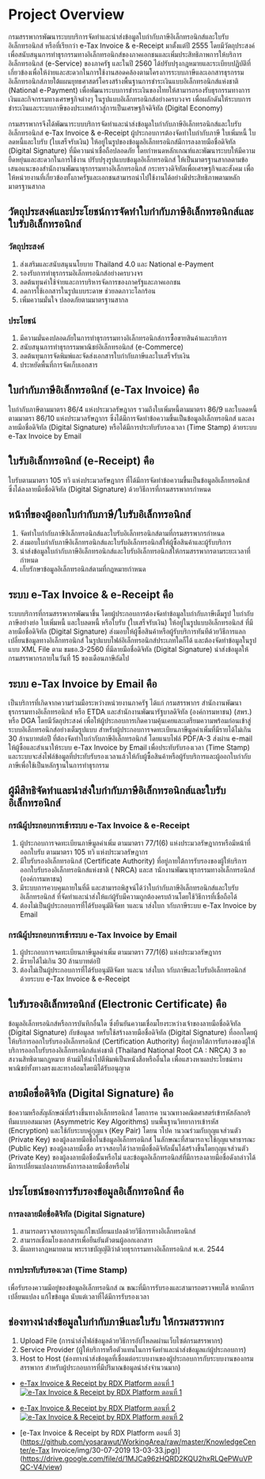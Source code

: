 Project Overview
==

กรมสรรพากรพัฒนาระบบบริการจัดทำและนำส่งข้อมูลใบกำกับภาษีอิเล็กทรอนิกส์และใบรับอิเล็กทรอนิกส์ หรือที่เรียกว่า e-Tax Invoice & e-Receipt มาตั้งแต่ปี 2555 โดยมีวัตถุประสงค์เพื่อสนับสนุนการทำธุรกรรมทางอิเล็กทรอนิกส์ของภาคเอกชนและเพิ่มประสิทธิภาพการให้บริการอิเล็กทรอนิกส์ (e-Service) ของภาครัฐ และในปี 2560 ได้ปรับปรุงกฎหมายและระเบียบปฏิบัติที่เกี่ยวข้องเพื่อให้ง่ายและสะดวกในการใช้งานสอดคล้องตามโครงการระบบภาษีและเอกสารธุรกรรมอิเล็กทรอนิกส์ภายใต้แผนยุทธศาสตร์โครงสร้างพื้นฐานการชำระเงินแบบอิเล็กทรอนิกส์แห่งชาติ (National e-Payment) เพื่อพัฒนาระบบการชำระเงินของไทยให้สามารถรองรับธุรกรรมทางการเงินและกิจกรรมทางเศรษฐกิจต่างๆ ในรูปแบบอิเล็กทรอนิกส์อย่างครบวงจร เพื่อผลักดันให้ระบบการชำระเงินและระบบภาษีของประเทศก้าวสู่การเป็นเศรษฐกิจดิจิทัล (Digital Economy)

‌กรมสรรพากรจึงได้พัฒนาระบบบริการจัดทำและนำส่งข้อมูลใบกำกับภาษีอิเล็กทรอนิกส์และใบรับอิเล็กทรอนิกส์ e-Tax Invoice & e-Receipt ผู้ประกอบการต้องจัดทำใบกำกับภาษี ใบเพิ่มหนี้ ใบลดหนี้และใบรับ (ใบเสร็จรับเงิน) ให้อยู่ในรูปของข้อมูลอิเล็กทรอนิกส์มีการลงลายมือชื่อดิจิทัล (Digital Signature) ที่มีความน่าเชื่อถือปลอดภัย โดยกำหนดหลักเกณฑ์และพัฒนาระบบให้มีความยืดหยุ่นและสะดวกในการใช้งาน ปรับปรุงรูปแบบข้อมูลอิเล็กทรอนิกส์ ให้เป็นมาตรฐานสากลตามข้อเสนอแนะของสำนักงานพัฒนาธุรกรรมทางอิเล็กทรอนิกส์ กระทรวงดิจิทัลเพื่อเศรษฐกิจและสังคม เพื่อให้หน่วยงานที่เกี่ยวข้องทั้งภาครัฐและเอกชนสามารถนำไปใช้งานได้อย่างมีประสิทธิภาพตามหลักมาตรฐานสากล


## วัตถุประสงค์และประโยชน์การจัดทำใบกำกับภาษีอิเล็กทรอนิกส์และใบรับอิเล็กทรอนิกส์

### วัตถุประสงค์‌

1.  ส่งเสริมและสนับสนุนนโยบาย Thailand 4.0 และ National e-Payment    
2.  รองรับการทำธุรกรรมอิเล็กทรอนิกส์อย่างครบวงจร    
3.  ลดต้นทุนค่าใช้จ่ายและการบริหารจัดการของภาครัฐและภาคเอกชน    
4.  ลดการใช้เอกสารในรูปแบบระดาษ ช่วยลดภาวะโลกร้อน    
5.  เพิ่มความมั่นใจ ปลอดภัยตามมาตรฐานสากล
‌

### ประโยชน์‌

1.  มีความมั่นคงปลอดภัยในการทำธุรกรรมทางอิเล็กทรอนิกส์การซื้อขายสินค้าและบริการ    
2.  สนับสนุนการทำธุรกรรมพาณิชย์อิเล็กทรอนิกส์ (e-Commerce)    
3.  ลดต้นทุนการจัดพิมพ์และจัดส่งเอกสารใบกำกับภาษีและใบเสร็จรับเงิน    
4.  ประหยัดพื้นที่การจัดเก็บเอกสาร

## ใบกำกับภาษีอิเล็กทรอนิกส์ (e-Tax Invoice) คือ 

ใบกำกับภาษีตามมาตรา 86/4 แห่งประมวลรัษฎากร รวมถึงใบเพิ่มหนี้ตามมาตรา 86/9 
และใบลดหนี้ตามมาตรา 86/10 แห่งประมวลรัษฎากร ซึ่งได้มีการจัดทำข้อความขึ้นเป็นข้อมูลอิเล็กทรอนิกส์ และลงลายมือชื่อดิจิทัล (Digital Signature) หรือได้มีการประทับรับรองเวลา (Time Stamp) ด้วยระบบ e-Tax Invoice by Email 


## ใบรับอิเล็กทรอนิกส์ (e-Receipt) คือ 

ใบรับตามมาตรา 105 ทวิ แห่งประมวลรัษฎากร ที่ได้มีการจัดทำข้อความขึ้นเป็นข้อมูลอิเล็กทรอนิกส์ ซึ่งได้ลงลายมือชื่อดิจิทัล (Digital Signature) ด้วยวิธีการที่กรมสรรพากรกำหนด

## หน้าที่ของผู้ออกใบกำกับภาษี/ใบรับอิเล็กทรอนิกส์

1. จัดทำใบกำกับภาษีอิเล็กทรอนิกส์และใบรับอิเล็กทรอนิกส์ตามที่กรมสรรพากรกำหนด
2. ส่งมอบใบกำกับภาษีอิเล็กทรอนิกส์และใบรับอิเล็กทรอนิกส์ให้ผู้ซื้อสินค้าและผู้รับบริการ
3. นำส่งข้อมูลใบกำกับภาษีอิเล็กทรอนิกส์และใบรับอิเล็กทรอนิกส์ให้กรมสรรพากรตามระยะเวลาที่กำหนด
4. เก็บรักษาข้อมูลอิเล็กทรอนิกส์ตามที่กฎหมายกำหนด

## ระบบ  e-Tax Invoice & e-Receipt คือ

ระบบบริการที่กรมสรรพากรพัฒนาขึ้น โดยผู้ประกอบการต้องจัดทำข้อมูลใบกำกับภาษีเต็มรูป  ใบกำกับภาษีอย่างย่อ ใบเพิ่มหนี้ และใบลดหนี้ หรือใบรับ (ใบเสร็จรับเงิน) ให้อยู่ในรูปแบบอิเล็กทรอนิกส์ ที่มีลายมือชื่อดิจิทัล (Digital Signature) ส่งมอบให้ผู้ซื้อสินค้าหรือผู้รับบริการทันทีด้วยวิธีการแลกเปลี่ยนข้อมูลทางอิเล็กทรอนิกส์ ในรูปแบบไฟล์อิเล็กทรอนิกส์ประเภทใดก็ได้  และต้องจัดทำข้อมูลในรูปแบบ  XML File ตาม ขมธอ.3-2560 ที่มีลายมือชื่อดิจิทัล (Digital Signature) นำส่งข้อมูลให้กรมสรรพากรภายในวันที่ 15 ของเดือนภาษีถัดไป

## ระบบ  e-Tax Invoice by Email คือ 

เป็นบริการที่เกิดจากความร่วมมือระหว่างหน่วยงานภาครัฐ ได้แก่ กรมสรรพากร สำนักงานพัฒนาธุรกรรมทางอิเล็กทรอนิกส์ หรือ  ETDA และสำนักงานพัฒนารัฐบาลดิจิทัล (องค์การมหาชน) (สพร.)  หรือ DGA โดยมีวัตถุประสงค์ เพื่อให้ผู้ประกอบการเกิดความคุ้นเคยและเตรียมความพร้อมก่อนเข้าสู่ระบบอิเล็กทรอนิกส์อย่างเต็มรูปแบบ  สำหรับผู้ประกอบการจดทะเบียนภาษีมูลค่าเพิ่มที่มีรายได้ไม่เกิน 30 ล้านบาทต่อปี  ที่ต้องจัดทำใบกำกับภาษีอิเล็กทรอนิกส์  โดยแนบไฟล์ PDF/A-3 ส่งผ่าน e-mail ให้ผู้ซื้อและสำเนาให้ระบบ  e-Tax Invoice by Email เพื่อประทับรับรองเวลา (Time Stamp) และระบบจะส่งไฟล์ข้อมูลที่ประทับรับรองเวลาแล้วให้กับผู้ซื้อสินค้าหรือผู้รับบริการและผู้ออกใบกำกับภาษีเพื่อใช้เป็นหลักฐานในการทำธุรกรรม

## ผู้มีสิทธิจัดทำและนำส่งใบกำกับภาษีอิเล็กทรอนิกส์และใบรับอิเล็กทรอนิกส์ 

### กรณีผู้ประกอบการเข้าระบบ  e-Tax Invoice & e-Receipt
1. ผู้ประกอบการจดทะเบียนภาษีมูลค่าเพิ่ม ตามมาตรา 77/1(6) แห่งประมวลรัษฎากรหรือมีหน้าที่ออกใบรับ ตามมาตรา 105 ทวิ แห่งประมวลรัษฎากร
2. มีใบรับรองอิเล็กทรอนิกส์ (Certificate Authority) ที่อยู่ภายใต้การรับรองของผู้ให้บริการออกใบรับรองอิเล็กทรอนิกส์แห่งชาติ ( NRCA) และส านักงานพัฒนาธุรกรรมทางอิเล็กทรอนิกส์ (องค์การมหาชน)
3. มีระบบการควบคุมภายในที่ดี และสามารถพิสูจน์ได้ว่าใบกำกับภาษีอิเล็กทรอนิกส์และใบรับอิเล็กทรอนิกส์ ที่จัดทำและนำส่งให้แก่ผู้รับมีความถูกต้องครบถ้วนโดยใช้วิธีการที่เชื่อถือได้
4. ต้องไม่เป็นผู้ประกอบการที่ได้รับอนุมัติจัดท าและน าส่งใบก ากับภาษีระบบ  e-Tax Invoice by Email

### กรณีผู้ประกอบการเข้าระบบ  e-Tax Invoice by Email
1) ผู้ประกอบการจดทะเบียนภาษีมูลค่าเพิ่ม ตามมาตรา 77/1(6) แห่งประมวลรัษฎากร  
2) มีรายได้ไม่เกิน 30 ล้านบาทต่อปี
3) ต้องไม่เป็นผู้ประกอบการที่ได้รับอนุมัติจัดท าและน าส่งใบก ากับภาษีและใบรับอิเล็กทรอนิกส์
ด้วยระบบ  e-Tax Invoice & e-Receipt

## ใบรับรองอิเล็กทรอนิกส์ (Electronic Certificate) คือ   
    
ข้อมูลอิเล็กทรอนิกส์หรือการบันทึกอื่นใด ซึ่งยืนยันความเชื่อมโยงระหว่างเจ้าของลายมือชื่อดิจิทัล (Digital Signature) กับข้อมูลส าหรับใช้สร้างลายมือชื่อดิจิทัล (Digital Signature) ที่ออกโดยผู้ให้บริการออกใบรับรองอิเล็กทรอนิกส์ (Certification Authority) ที่อยู่ภายใต้การรับรองของผู้ให้บริการออกใบรับรองอิเล็กทรอนิกส์แห่งชาติ (Thailand National Root CA : NRCA) 3 ขอสงวนสิทธิตามกฎหมาย ห้ามมิให้นำไปตีพิมพ์เป็นหนังสือหรืออื่นใด เพื่อแสวงหาผลประโยชน์ทางพาณิชย์ทั้งทางตรงและทางอ้อมโดยมิได้รับอนุญาต

## ลายมือชื่อดิจิทัล (Digital Signature) คือ

ข้อความหรือสัญลักษณ์ที่สร้างขึ้นทางอิเล็กทรอนิกส์ โดยการค านวณทางคณิตศาสตร์เข้ารหัสอัลกอริทึมแบบอสมมาตร (Asymmetric Key Algorithms) บนพื้นฐานวิทยาการเข้ารหัส (Encryption) และใช้กับระบบคู่กุญแจ (Key Pair) โดยน าไปค านวณร่วมกับกุญแจส่วนตัว (Private Key) ของผู้ลงลายมือชื่อในข้อมูลอิเล็กทรอนิกส์ ในลักษณะที่สามารถจะใช้กุญแจสาธารณะ (Public Key) ของผู้ลงลายมือชื่อ ตรวจสอบได้ว่าลายมือชื่อดิจิทัลนั้นได้สร้างขึ้นโดยกุญแจส่วนตัว (Private Key) ของผู้ลงลายมือชื่อนั้นหรือไม่ และข้อมูลอิเล็กทรอนิกส์ที่มีการลงลายมือชื่อดังกล่าวได้มีการเปลี่ยนแปลงภายหลังการลงลายมือชื่อหรือไม่


## ประโยชน์ของการรับรองข้อมูลอิเล็กทรอนิกส์ คือ

### การลงลายมือชื่อดิจิทัล (Digital Signature)
1. สามารถตรวจสอบการถูกแก้ไขเปลี่ยนแปลงด้วยวิธีการทางอิเล็กทรอนิกส์
2. สามารถเชื่อมโยงเอกสารเพื่อยืนยันตัวตนผู้ออกเอกสาร
3. มีผลทางกฎหมายตาม  พระราชบัญญัติว่าด้วยธุรกรรมทางอิเล็กทรอนิกส์ พ.ศ. 2544

### การประทับรับรองเวลา (Time Stamp)

เพื่อรับรองความมีอยู่ของข้อมูลอิเล็กทรอนิกส์ ณ ขณะที่มีการรับรองและสามารถตรวจพบได้ หากมีการเปลี่ยนแปลง แก้ไขข้อมูล นับแต่เวลาที่ได้มีการรับรองเวลา


## ช่องทางนำส่งข้อมูลใบกำกับภาษีและใบรับ ให้กรมสรรพากร

1. Upload File (การนำส่งไฟล์ข้อมูลด้วยวิธีการอัปโหลดผ่านเว็บไซต์กรมสรรพากร)
2. Service Provider (ผู้ให้บริการหรือตัวแทนในการจัดทำและนำส่งข้อมูลแก่ผู้ประกอบการ)
3. Host to Host (ช่องทางนำส่งข้อมูลที่เชื่อมต่อระบบงานของผู้ประกอบการกับระบบงานของกรมสรรพากร สำหรับผู้ประกอบการที่มีปริมาณข้อมูลนำส่งจำนวนมาก)



-   [e-Tax Invoice & Receipt by RDX Platform ตอนที่ 1 ![e-Tax Invoice & Receipt by RDX Platform ตอนที่ 1](http://img.youtube.com/vi/UeXSSSINZUc/0.jpg)](http://www.youtube.com/watch?v=UeXSSSINZUc) 
    
-   [e-Tax Invoice & Receipt by RDX Platform ตอนที่ 2 ![e-Tax Invoice & Receipt by RDX Platform ตอนที่ 2](http://img.youtube.com/vi/Nv3iRIGGwYk/0.jpg)](https://www.youtube.com/watch?v=Nv3iRIGGwYk) 
    
-  [e-Tax Invoice & Receipt by RDX Platform ตอนที่ 3](https://github.com/yosarawut/WorkingArea/raw/master/KnowledgeCenter/e-Tax Invoice/img/30-07-2019 13-03-33.jpg)](https://drive.google.com/file/d/1MJCa96zHQRD2KQU2hxRLQePWuVPQC-V4/view)
<!--stackedit_data:
eyJoaXN0b3J5IjpbLTEyNTExMzU2OCwtMTU2OTgyMjQ1MSwxMj
k3NjEzNDYwXX0=
-->